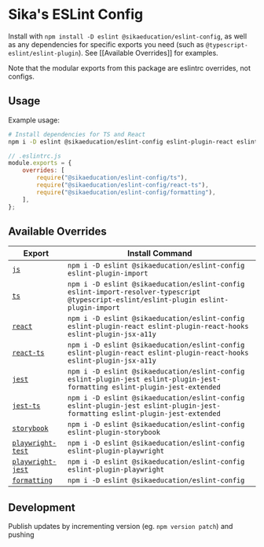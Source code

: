 # Sika's ESLint Config

Install with `npm install -D eslint @sikaeducation/eslint-config`, as well as any dependencies for specific exports you need (such as `@typescript-eslint/eslint-plugin`). See [[Available Overrides]] for examples.

Note that the modular exports from this package are eslintrc overrides, not configs.

## Usage

Example usage:

```bash
# Install dependencies for TS and React
npm i -D eslint @sikaeducation/eslint-config eslint-plugin-react eslint-plugin-react-hooks eslint-plugin-jsx-a11y @typescript-eslint/eslint-plugin eslint-plugin-import
```

```js
// .eslintrc.js
module.exports = {
	overrides: [
		require("@sikaeducation/eslint-config/ts"),
		require("@sikaeducation/eslint-config/react-ts"),
		require("@sikaeducation/eslint-config/formatting"),
	],
};
```

## Available Overrides

| Export | Install Command |
| --- | --- |
| [`js`](./lib/js.overrides.js) | `npm i -D eslint @sikaeducation/eslint-config eslint-plugin-import` |
| [`ts`](./lib/ts.overrides.js) | `npm i -D eslint @sikaeducation/eslint-config eslint-import-resolver-typescript @typescript-eslint/eslint-plugin eslint-plugin-import` |
| [`react`](./lib/react.overrides.js) | `npm i -D eslint @sikaeducation/eslint-config eslint-plugin-react eslint-plugin-react-hooks eslint-plugin-jsx-a11y` |
| [`react-ts`](./lib/react.ts.overrides.js) | `npm i -D eslint @sikaeducation/eslint-config eslint-plugin-react eslint-plugin-react-hooks eslint-plugin-jsx-a11y` |
| [`jest`](./lib/jest.overrides.js) | `npm i -D eslint @sikaeducation/eslint-config eslint-plugin-jest eslint-plugin-jest-formatting eslint-plugin-jest-extended` |
| [`jest-ts`](./lib/jest.ts.overrides.js) | `npm i -D eslint @sikaeducation/eslint-config eslint-plugin-jest eslint-plugin-jest-formatting eslint-plugin-jest-extended` |
| [`storybook`](./lib/storybook.overrides.js) | `npm i -D eslint @sikaeducation/eslint-config eslint-plugin-storybook` |
| [`playwright-test`](./lib/playwright.test.overrides.js) | `npm i -D eslint @sikaeducation/eslint-config eslint-plugin-playwright` |
| [`playwright-jest`](./lib/playwright.test.overrides.js) | `npm i -D eslint @sikaeducation/eslint-config eslint-plugin-playwright` |
| [`formatting`](./lib/formatting.overrides.js) | `npm i -D eslint @sikaeducation/eslint-config` |


## Development

Publish updates by incrementing version (eg. `npm version patch`) and pushing
